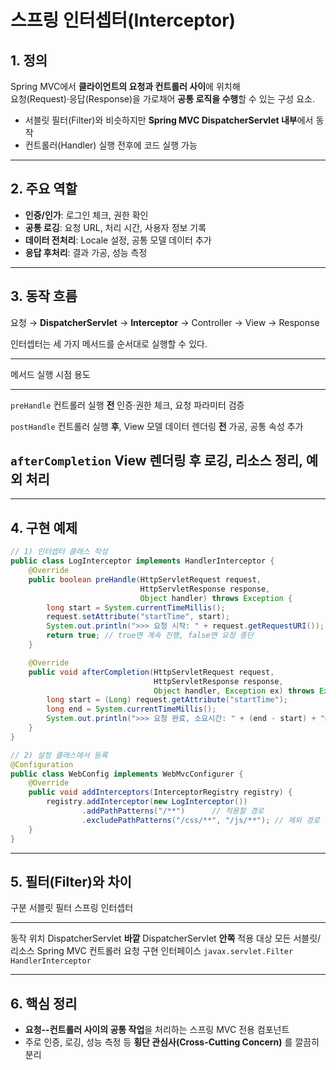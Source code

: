 # 스프링 인터셉터(Interceptor)

## 1. 정의

Spring MVC에서 **클라이언트의 요청과 컨트롤러 사이**에 위치해\
요청(Request)·응답(Response)을 가로채어 **공통 로직을 수행**할 수 있는
구성 요소.

-   서블릿 필터(Filter)와 비슷하지만 **Spring MVC DispatcherServlet
    내부**에서 동작
-   컨트롤러(Handler) 실행 전후에 코드 실행 가능

------------------------------------------------------------------------

## 2. 주요 역할

-   **인증/인가**: 로그인 체크, 권한 확인
-   **공통 로깅**: 요청 URL, 처리 시간, 사용자 정보 기록
-   **데이터 전처리**: Locale 설정, 공통 모델 데이터 추가
-   **응답 후처리**: 결과 가공, 성능 측정

------------------------------------------------------------------------

## 3. 동작 흐름

요청 → **DispatcherServlet** → **Interceptor** → Controller → View →
Response

인터셉터는 세 가지 메서드를 순서대로 실행할 수 있다.

  -----------------------------------------------------------------------
  메서드                  실행 시점                      용도
  ----------------------- ------------------------------ ----------------
  `preHandle`             컨트롤러 실행 **전**           인증·권한 체크,
                                                         요청 파라미터
                                                         검증

  `postHandle`            컨트롤러 실행 **후**, View     모델 데이터
                          렌더링 **전**                  가공, 공통 속성
                                                         추가

  `afterCompletion`       View 렌더링 **후**             로깅, 리소스
                                                         정리, 예외 처리
  -----------------------------------------------------------------------

------------------------------------------------------------------------

## 4. 구현 예제

``` java
// 1) 인터셉터 클래스 작성
public class LogInterceptor implements HandlerInterceptor {
    @Override
    public boolean preHandle(HttpServletRequest request,
                             HttpServletResponse response,
                             Object handler) throws Exception {
        long start = System.currentTimeMillis();
        request.setAttribute("startTime", start);
        System.out.println(">>> 요청 시작: " + request.getRequestURI());
        return true; // true면 계속 진행, false면 요청 중단
    }

    @Override
    public void afterCompletion(HttpServletRequest request,
                                HttpServletResponse response,
                                Object handler, Exception ex) throws Exception {
        long start = (Long) request.getAttribute("startTime");
        long end = System.currentTimeMillis();
        System.out.println(">>> 요청 완료, 소요시간: " + (end - start) + "ms");
    }
}

// 2) 설정 클래스에서 등록
@Configuration
public class WebConfig implements WebMvcConfigurer {
    @Override
    public void addInterceptors(InterceptorRegistry registry) {
        registry.addInterceptor(new LogInterceptor())
                .addPathPatterns("/**")      // 적용할 경로
                .excludePathPatterns("/css/**", "/js/**"); // 제외 경로
    }
}
```

------------------------------------------------------------------------

## 5. 필터(Filter)와 차이

  구분              서블릿 필터                  스프링 인터셉터
  ----------------- ---------------------------- ----------------------------
  동작 위치         DispatcherServlet **바깥**   DispatcherServlet **안쪽**
  적용 대상         모든 서블릿/리소스           Spring MVC 컨트롤러 요청
  구현 인터페이스   `javax.servlet.Filter`       `HandlerInterceptor`

------------------------------------------------------------------------

## 6. 핵심 정리

-   **요청--컨트롤러 사이의 공통 작업**을 처리하는 스프링 MVC 전용
    컴포넌트
-   주로 인증, 로깅, 성능 측정 등 **횡단 관심사(Cross-Cutting Concern)**
    를 깔끔히 분리
